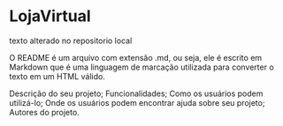 # LojaVirtual

texto alterado no repositorio local

O README é um arquivo com extensão .md, ou seja, ele é escrito em Markdown que é uma linguagem de marcação utilizada para converter o texto em um HTML válido.

Descrição do seu projeto;
Funcionalidades;
Como os usuários podem utilizá-lo;
Onde os usuários podem encontrar ajuda sobre seu projeto;
Autores do projeto.